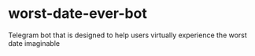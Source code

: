 # worst-date-ever-bot
Telegram bot that is designed to help users virtually experience the worst date imaginable
